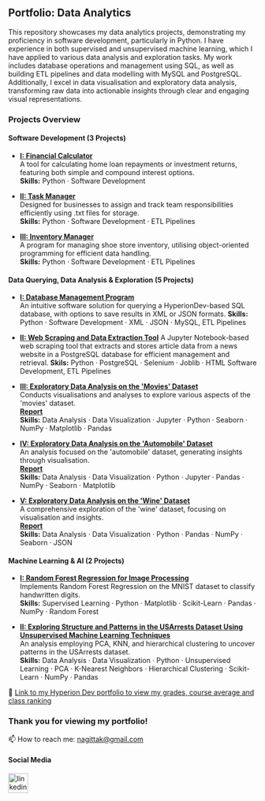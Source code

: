 ## Portfolio: Data Analytics

This repository showcases my data analytics projects, demonstrating my proficiency in software development, particularly in Python. I have experience in both supervised and unsupervised machine learning, which I have applied to various data analysis and exploration tasks. My work includes database operations and management using SQL, as well as building ETL pipelines and data modelling with MySQL and PostgreSQL. Additionally, I excel in data visualisation and exploratory data analysis, transforming raw data into actionable insights through clear and engaging visual representations.  

### Projects Overview  

#### Software Development (3 Projects)
- **[I: Financial Calculator](https://github.com/nagittakk/data-analytics-portfolio/blob/main/Software%20Development/Finance_Calc.py)**  
  A tool for calculating home loan repayments or investment returns, featuring both simple and compound interest options.  
  **Skills:** Python · Software Development

- **[II: Task Manager](https://github.com/nagittakk/data-analytics-portfolio/blob/main/Software%20Development/Task_Manager.py)**  
  Designed for businesses to assign and track team responsibilities efficiently using .txt files for storage.  
  **Skills:** Python · Software Development · ETL Pipelines

- **[III: Inventory Manager](https://github.com/nagittakk/data-analytics-portfolio/blob/main/Software%20Development/Inventory_Manager.py)**  
  A program for managing shoe store inventory, utilising object-oriented programming for efficient data handling.  
  **Skills:** Python · Software Development · ETL Pipelines

#### Data Querying, Data Analysis & Exploration (5 Projects)
- **[I: Database Management Program](https://github.com/nagittakk/data-analytics-portfolio/blob/main/Database%20Querying%2C%20Data%20Analysis%20%26%20Exploration/database_query_export_tool.ipynb)**  
  An intuitive software solution for querying a HyperionDev-based SQL database, with options to save results in XML or JSON formats.
  **Skills:** Python · Software Development · XML · JSON · MySQL, ETL Pipelines

- **[II: Web Scraping and Data Extraction Tool](https://github.com/nagittakk/data-analytics-portfolio/blob/main/Database%20Querying%2C%20Data%20Analysis%20%26%20Exploration/web_scraping_data_extraction_tool_postgreSQL.ipynb)**
 A Jupyter Notebook-based web scraping tool that extracts and stores article data from a news website in a PostgreSQL database for efficient management and retrieval.
 **Skils:** Python · PostgreSQL · Selenium · Joblib · HTML Software Development, ETL Pipelines

- **[III: Exploratory Data Analysis on the 'Movies' Dataset](https://github.com/nagittakk/data-analytics-portfolio/blob/main/Database%20Querying%2C%20Data%20Analysis%20%26%20Exploration/movies_eda_exploration.ipynb)**  
  Conducts visualisations and analyses to explore various aspects of the 'movies' dataset.  
  **[Report](https://github.com/nagittakk/data-analytics-portfolio/blob/main/Database%20Querying%2C%20Data%20Analysis%20%26%20Exploration/movies_eda_doc.pdf)**  
  **Skills:** Data Analysis · Data Visualization · Jupyter · Python · Seaborn · NumPy · Matplotlib · Pandas  

- **[IV: Exploratory Data Analysis on the 'Automobile' Dataset](https://github.com/nagittakk/data-analytics-portfolio/blob/main/Database%20Querying%2C%20Data%20Analysis%20%26%20Exploration/automobile_eda_exploration.ipynb)**  
  An analysis focused on the 'automobile' dataset, generating insights through visualisation.  
  **[Report](https://github.com/nagittakk/data-analytics-portfolio/blob/main/Database%20Querying%2C%20Data%20Analysis%20%26%20Exploration/automobile_eda_doc.pdf)**  
  **Skills:** Data Analysis · Data Visualization · Python · Jupyter · Pandas · NumPy · Seaborn · Matplotlib 

- **[V: Exploratory Data Analysis on the 'Wine' Dataset](https://github.com/nagittakk/data-analytics-portfolio/blob/main/Database%20Querying%2C%20Data%20Analysis%20%26%20Exploration/wine_eda_exploration.ipynb)**  
  A comprehensive exploration of the 'wine' dataset, focusing on visualisation and insights.  
  **[Report](https://github.com/nagittakk/data-analytics-portfolio/blob/main/Database%20Querying%2C%20Data%20Analysis%20%26%20Exploration/wine_eda_doc.pdf)**  
  **Skills:** Data Analysis · Data Visualization · Python · Pandas · NumPy · Seaborn · JSON 

#### Machine Learning & AI (2 Projects)
- **[I: Random Forest Regression for Image Processing](https://github.com/nagittakk/data-analytics-portfolio/blob/main/Machine%20Learning%20%26%20AI/random_forest_handwritten_digit_classification.ipynb)**  
  Implements Random Forest Regression on the MNIST dataset to classify handwritten digits.  
  **Skills:** Supervised Learning · Python · Matplotlib · Scikit-Learn · Pandas · NumPy · Random Forest

- **[II: Exploring Structure and Patterns in the USArrests Dataset Using Unsupervised Machine Learning Techniques](https://github.com/nagittakk/data-analytics-portfolio/blob/main/Machine%20Learning%20%26%20AI/unsupervised_ml_clustering_analysis.ipynb)**  
  An analysis employing PCA, KNN, and hierarchical clustering to uncover patterns in the USArrests dataset.  
  **Skills:** Data Analysis · Data Visualization · Python · Unsupervised Learning · PCA · K-Nearest Neighbors · Hierarchical Clustering · Scikit-Learn · NumPy · Pandas 
 

🔗 [Link to my Hyperion Dev portfolio to view my grades, course average and class ranking](https://www.hyperiondev.com/portfolio/NK23110009394/)

### Thank you for viewing my portfolio!

📫 How to reach me: nagittak@gmail.com

#### Social Media

[<img src='https://cdn.jsdelivr.net/npm/simple-icons@3.0.1/icons/linkedin.svg' alt='linkedin' height='40'>](https://www.linkedin.com/in/www.linkedin.com/in/nagittakasiryekoikanyang/)  


